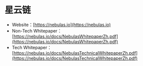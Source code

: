 # 星云链

* Website：[https://nebulas.io](https://nebulas.io)
* Non-Tech Whitepaper：[https://nebulas.io/docs/NebulasWhitepaperZh.pdf](https://nebulas.io/docs/NebulasWhitepaperZh.pdf)
* Tech Whitepaper：[https://nebulas.io/docs/NebulasTechnicalWhitepaperZh.pdf](https://nebulas.io/docs/NebulasTechnicalWhitepaperZh.pdf)

